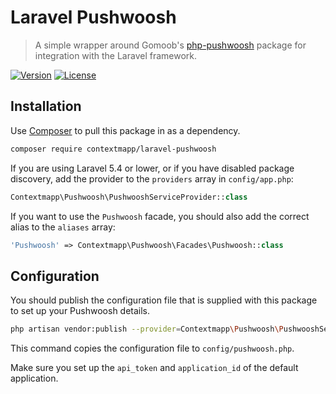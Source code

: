 # Laravel Pushwoosh

> A simple wrapper around Gomoob's [php-pushwoosh](https://github.com/gomoob/php-pushwoosh/) package for integration with the Laravel framework.

[![Version](https://img.shields.io/packagist/v/contextmapp/laravel-pushwoosh.svg)](https://packagist.org/packages/contextmapp/laravel-pushwoosh)
[![License](https://img.shields.io/packagist/l/contextmapp/laravel-pushwoosh.svg)](https://packagist.org/packages/contextmapp/laravel-pushwoosh)

## Installation

Use [Composer](https://getcomposer.org/) to pull this package in as a 
dependency.

```sh
composer require contextmapp/laravel-pushwoosh
```

If you are using Laravel 5.4 or lower, or if you have disabled package 
discovery, add the provider to the `providers` array in `config/app.php`:

```php
Contextmapp\Pushwoosh\PushwooshServiceProvider::class
```

If you want to use the `Pushwoosh` facade, you should
also add the correct alias to the `aliases` array:

```php
'Pushwoosh' => Contextmapp\Pushwoosh\Facades\Pushwoosh::class
```

## Configuration

You should publish the configuration file that is supplied with this package
to set up your Pushwoosh details.

```sh
php artisan vendor:publish --provider=Contextmapp\Pushwoosh\PushwooshServiceProvider
```

This command copies the configuration file to `config/pushwoosh.php`.

Make sure you set up the `api_token` and `application_id` of the default 
application.
